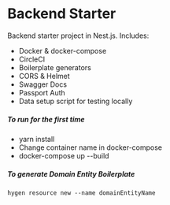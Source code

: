 # Backend Starter

Backend starter project in Nest.js.
Includes:

- Docker & docker-compose
- CircleCI
- Boilerplate generators
- CORS & Helmet
- Swagger Docs
- Passport Auth
- Data setup script for testing locally

##### To run for the first time

- yarn install
- Change container name in docker-compose
- docker-compose up --build

##### To generate Domain Entity Boilerplate

```
hygen resource new --name domainEntityName
```
